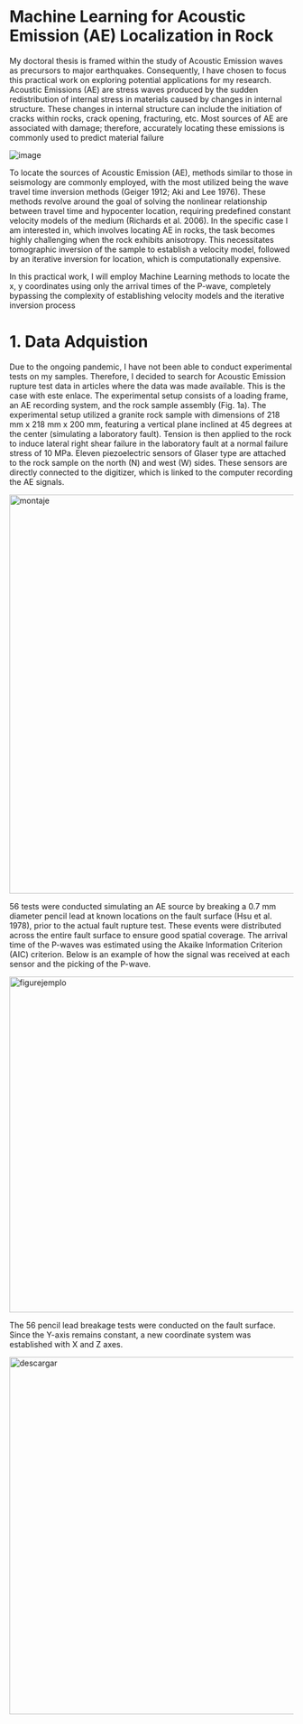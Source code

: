 
# Machine Learning for Acoustic Emission (AE) Localization in Rock

My doctoral thesis is framed within the study of Acoustic Emission waves as precursors to major earthquakes. Consequently, I have chosen to focus this practical work on exploring potential applications for my research. Acoustic Emissions (AE) are stress waves produced by the sudden redistribution of internal stress in materials caused by changes in internal structure. These changes in internal structure can include the initiation of cracks within rocks, crack opening, fracturing, etc. Most sources of AE are associated with damage; therefore, accurately locating these emissions is commonly used to predict material failure

![image](https://github.com/AlejandraRocks/-Machine-Learning-para-localizar-Emisi-n-Ac-stica-EA-en-Rocas-/assets/69768600/0dc72c51-48af-4cb4-85ee-7edcc8a97122)

To locate the sources of Acoustic Emission (AE), methods similar to those in seismology are commonly employed, with the most utilized being the wave travel time inversion methods (Geiger 1912; Aki and Lee 1976). These methods revolve around the goal of solving the nonlinear relationship between travel time and hypocenter location, requiring predefined constant velocity models of the medium (Richards et al. 2006). In the specific case I am interested in, which involves locating AE in rocks, the task becomes highly challenging when the rock exhibits anisotropy. This necessitates tomographic inversion of the sample to establish a velocity model, followed by an iterative inversion for location, which is computationally expensive.

In this practical work, I will employ Machine Learning methods to locate the x, y coordinates using only the arrival times of the P-wave, completely bypassing the complexity of establishing velocity models and the iterative inversion process

# **1. Data Adquistion**

Due to the ongoing pandemic, I have not been able to conduct experimental tests on my samples. Therefore, I decided to search for Acoustic Emission rupture test data in articles where the data was made available. This is the case with este enlace. The experimental setup consists of a loading frame, an AE recording system, and the rock sample assembly (Fig. 1a). The experimental setup utilized a granite rock sample with dimensions of 218 mm x 218 mm x 200 mm, featuring a vertical plane inclined at 45 degrees at the center (simulating a laboratory fault). Tension is then applied to the rock to induce lateral right shear failure in the laboratory fault at a normal failure stress of 10 MPa. Eleven piezoelectric sensors of Glaser type are attached to the rock sample on the north (N) and west (W) sides. These sensors are directly connected to the digitizer, which is linked to the computer recording the AE signals.

<img width="707" alt="montaje" src="https://github.com/AlejandraRocks/-Machine-Learning-para-localizar-Emisi-n-Ac-stica-EA-en-Rocas-/assets/69768600/495ff562-0cd7-4c70-991c-2deb2b49f521">

56 tests were conducted simulating an AE source by breaking a 0.7 mm diameter pencil lead at known locations on the fault surface (Hsu et al. 1978), prior to the actual fault rupture test. These events were distributed across the entire fault surface to ensure good spatial coverage. The arrival time of the P-waves was estimated using the Akaike Information Criterion (AIC) criterion. Below is an example of how the signal was received at each sensor and the picking of the P-wave.


<img width="595" alt="figurejemplo" src="https://github.com/AlejandraRocks/-Machine-Learning-para-localizar-Emisi-n-Ac-stica-EA-en-Rocas-/assets/69768600/4ee4460a-473d-495e-a22c-0510cdd3baeb">

The 56 pencil lead breakage tests were conducted on the fault surface. Since the Y-axis remains constant, a new coordinate system was established with X and Z axes.

<img width="633" alt="descargar" src="https://github.com/AlejandraRocks/-Machine-Learning-para-localizar-Emisi-n-Ac-stica-EA-en-Rocas-/assets/69768600/3cdfecb7-b22a-498c-98b7-9854ba3baa46">












